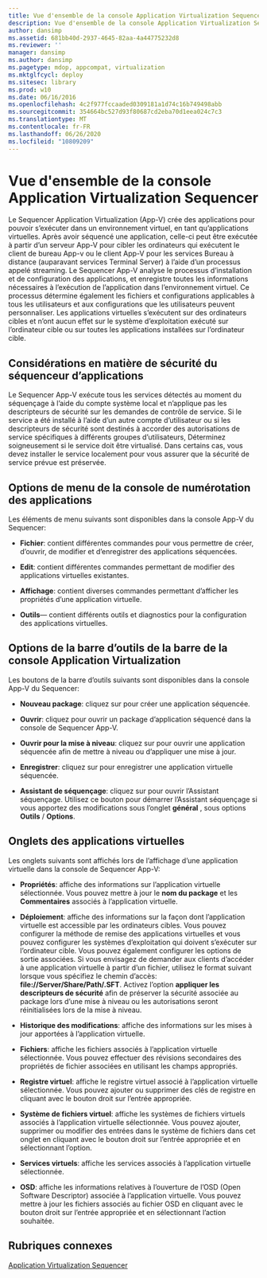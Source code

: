 ```yaml
---
title: Vue d'ensemble de la console Application Virtualization Sequencer
description: Vue d'ensemble de la console Application Virtualization Sequencer
author: dansimp
ms.assetid: 681bb40d-2937-4645-82aa-4a44775232d8
ms.reviewer: ''
manager: dansimp
ms.author: dansimp
ms.pagetype: mdop, appcompat, virtualization
ms.mktglfcycl: deploy
ms.sitesec: library
ms.prod: w10
ms.date: 06/16/2016
ms.openlocfilehash: 4c2f977fccaaded0309181a1d74c16b749498abb
ms.sourcegitcommit: 354664bc527d93f80687cd2eba70d1eea024c7c3
ms.translationtype: MT
ms.contentlocale: fr-FR
ms.lasthandoff: 06/26/2020
ms.locfileid: "10809209"
---
```

# Vue d'ensemble de la console Application Virtualization Sequencer


Le Sequencer Application Virtualization (App-V) crée des applications pour pouvoir s’exécuter dans un environnement virtuel, en tant qu’applications virtuelles. Après avoir séquencé une application, celle-ci peut être exécutée à partir d’un serveur App-V pour cibler les ordinateurs qui exécutent le client de bureau App-v ou le client App-V pour les services Bureau à distance (auparavant services Terminal Server) à l’aide d’un processus appelé streaming. Le Sequencer App-V analyse le processus d’installation et de configuration des applications, et enregistre toutes les informations nécessaires à l’exécution de l’application dans l’environnement virtuel. Ce processus détermine également les fichiers et configurations applicables à tous les utilisateurs et aux configurations que les utilisateurs peuvent personnaliser. Les applications virtuelles s’exécutent sur des ordinateurs cibles et n’ont aucun effet sur le système d’exploitation exécuté sur l’ordinateur cible ou sur toutes les applications installées sur l’ordinateur cible.

## Considérations en matière de sécurité du séquenceur d’applications


Le Sequencer App-V exécute tous les services détectés au moment du séquençage à l’aide du compte système local et n’applique pas les descripteurs de sécurité sur les demandes de contrôle de service. Si le service a été installé à l’aide d’un autre compte d’utilisateur ou si les descripteurs de sécurité sont destinés à accorder des autorisations de service spécifiques à différents groupes d’utilisateurs, Déterminez soigneusement si le service doit être virtualisé. Dans certains cas, vous devez installer le service localement pour vous assurer que la sécurité de service prévue est préservée.

## Options de menu de la console de numérotation des applications


Les éléments de menu suivants sont disponibles dans la console App-V du Sequencer:

-   **Fichier**: contient différentes commandes pour vous permettre de créer, d’ouvrir, de modifier et d’enregistrer des applications séquencées.

-   **Edit**: contient différentes commandes permettant de modifier des applications virtuelles existantes.

-   **Affichage**: contient diverses commandes permettant d’afficher les propriétés d’une application virtuelle.

-   **Outils**— contient différents outils et diagnostics pour la configuration des applications virtuelles.

## Options de la barre d’outils de la barre de la console Application Virtualization


Les boutons de la barre d’outils suivants sont disponibles dans la console App-V du Sequencer:

-   **Nouveau package**: cliquez sur pour créer une application séquencée.

-   **Ouvrir**: cliquez pour ouvrir un package d’application séquencé dans la console de Sequencer App-V.

-   **Ouvrir pour la mise à niveau**: cliquez sur pour ouvrir une application séquencée afin de mettre à niveau ou d’appliquer une mise à jour.

-   **Enregistrer**: cliquez sur pour enregistrer une application virtuelle séquencée.

-   **Assistant de séquençage**: cliquez sur pour ouvrir l’Assistant séquençage. Utilisez ce bouton pour démarrer l’Assistant séquençage si vous apportez des modifications sous l’onglet **général** , sous options **Outils**  /  **Options**.

## Onglets des applications virtuelles


Les onglets suivants sont affichés lors de l’affichage d’une application virtuelle dans la console de Sequencer App-V:

-   **Propriétés**: affiche des informations sur l’application virtuelle sélectionnée. Vous pouvez mettre à jour le **nom du package** et les **Commentaires** associés à l’application virtuelle.

-   **Déploiement**: affiche des informations sur la façon dont l’application virtuelle est accessible par les ordinateurs cibles. Vous pouvez configurer la méthode de remise des applications virtuelles et vous pouvez configurer les systèmes d’exploitation qui doivent s’exécuter sur l’ordinateur cible. Vous pouvez également configurer les options de sortie associées. Si vous envisagez de demander aux clients d’accéder à une application virtuelle à partir d’un fichier, utilisez le format suivant lorsque vous spécifiez le chemin d’accès: **file://Server/Share/Path/.SFT**. Activez l’option **appliquer les descripteurs de sécurité** afin de préserver la sécurité associée au package lors d’une mise à niveau ou les autorisations seront réinitialisées lors de la mise à niveau.

-   **Historique des modifications**: affiche des informations sur les mises à jour apportées à l’application virtuelle.

-   **Fichiers**: affiche les fichiers associés à l’application virtuelle sélectionnée. Vous pouvez effectuer des révisions secondaires des propriétés de fichier associées en utilisant les champs appropriés.

-   **Registre virtuel**: affiche le registre virtuel associé à l’application virtuelle sélectionnée. Vous pouvez ajouter ou supprimer des clés de registre en cliquant avec le bouton droit sur l’entrée appropriée.

-   **Système de fichiers virtuel**: affiche les systèmes de fichiers virtuels associés à l’application virtuelle sélectionnée. Vous pouvez ajouter, supprimer ou modifier des entrées dans le système de fichiers dans cet onglet en cliquant avec le bouton droit sur l’entrée appropriée et en sélectionnant l’option.

-   **Services virtuels**: affiche les services associés à l’application virtuelle sélectionnée.

-   **OSD**: affiche les informations relatives à l’ouverture de l’OSD (Open Software Descriptor) associée à l’application virtuelle. Vous pouvez mettre à jour les fichiers associés au fichier OSD en cliquant avec le bouton droit sur l’entrée appropriée et en sélectionnant l’action souhaitée.

## Rubriques connexes


[Application Virtualization Sequencer](application-virtualization-sequencer.md)

 

 





